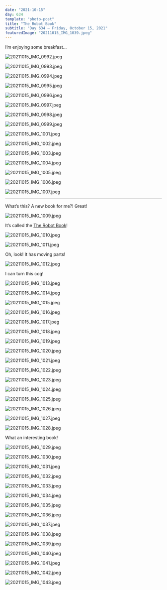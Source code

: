 ```yaml
---
date: "2021-10-15"
day: 634
template: "photo-post"
title: "The Robot Book"
subtitle: "Day 634 – Friday, October 15, 2021"
featuredImage: "20211015_IMG_1039.jpeg"
---
```


I’m enjoying some breakfast…

![20211015_IMG_0992.jpeg](20211015_IMG_0992.jpeg)

![20211015_IMG_0993.jpeg](20211015_IMG_0993.jpeg)

![20211015_IMG_0994.jpeg](20211015_IMG_0994.jpeg)

![20211015_IMG_0995.jpeg](20211015_IMG_0995.jpeg)

![20211015_IMG_0996.jpeg](20211015_IMG_0996.jpeg)

![20211015_IMG_0997.jpeg](20211015_IMG_0997.jpeg)

![20211015_IMG_0998.jpeg](20211015_IMG_0998.jpeg)

![20211015_IMG_0999.jpeg](20211015_IMG_0999.jpeg)

![20211015_IMG_1001.jpeg](20211015_IMG_1001.jpeg)

![20211015_IMG_1002.jpeg](20211015_IMG_1002.jpeg)

![20211015_IMG_1003.jpeg](20211015_IMG_1003.jpeg)

![20211015_IMG_1004.jpeg](20211015_IMG_1004.jpeg)

![20211015_IMG_1005.jpeg](20211015_IMG_1005.jpeg)

![20211015_IMG_1006.jpeg](20211015_IMG_1006.jpeg)

![20211015_IMG_1007.jpeg](20211015_IMG_1007.jpeg)

<hr />

What’s this? A new book for me?! Great!

![20211015_IMG_1009.jpeg](20211015_IMG_1009.jpeg)

It’s called the <a href="https://www.goodreads.com/book/show/8667420-the-robot-book">The Robot Book</a>!

![20211015_IMG_1010.jpeg](20211015_IMG_1010.jpeg)

![20211015_IMG_1011.jpeg](20211015_IMG_1011.jpeg)

Oh, look! It has moving parts!

![20211015_IMG_1012.jpeg](20211015_IMG_1012.jpeg)

I can turn this cog!

![20211015_IMG_1013.jpeg](20211015_IMG_1013.jpeg)

![20211015_IMG_1014.jpeg](20211015_IMG_1014.jpeg)

![20211015_IMG_1015.jpeg](20211015_IMG_1015.jpeg)

![20211015_IMG_1016.jpeg](20211015_IMG_1016.jpeg)

![20211015_IMG_1017.jpeg](20211015_IMG_1017.jpeg)

![20211015_IMG_1018.jpeg](20211015_IMG_1018.jpeg)

![20211015_IMG_1019.jpeg](20211015_IMG_1019.jpeg)

![20211015_IMG_1020.jpeg](20211015_IMG_1020.jpeg)

![20211015_IMG_1021.jpeg](20211015_IMG_1021.jpeg)

![20211015_IMG_1022.jpeg](20211015_IMG_1022.jpeg)

![20211015_IMG_1023.jpeg](20211015_IMG_1023.jpeg)

![20211015_IMG_1024.jpeg](20211015_IMG_1024.jpeg)

![20211015_IMG_1025.jpeg](20211015_IMG_1025.jpeg)

![20211015_IMG_1026.jpeg](20211015_IMG_1026.jpeg)

![20211015_IMG_1027.jpeg](20211015_IMG_1027.jpeg)

![20211015_IMG_1028.jpeg](20211015_IMG_1028.jpeg)

What an interesting book!

![20211015_IMG_1029.jpeg](20211015_IMG_1029.jpeg)

![20211015_IMG_1030.jpeg](20211015_IMG_1030.jpeg)

![20211015_IMG_1031.jpeg](20211015_IMG_1031.jpeg)

![20211015_IMG_1032.jpeg](20211015_IMG_1032.jpeg)

![20211015_IMG_1033.jpeg](20211015_IMG_1033.jpeg)

![20211015_IMG_1034.jpeg](20211015_IMG_1034.jpeg)

![20211015_IMG_1035.jpeg](20211015_IMG_1035.jpeg)

![20211015_IMG_1036.jpeg](20211015_IMG_1036.jpeg)

![20211015_IMG_1037.jpeg](20211015_IMG_1037.jpeg)

![20211015_IMG_1038.jpeg](20211015_IMG_1038.jpeg)

![20211015_IMG_1039.jpeg](20211015_IMG_1039.jpeg)

![20211015_IMG_1040.jpeg](20211015_IMG_1040.jpeg)

![20211015_IMG_1041.jpeg](20211015_IMG_1041.jpeg)

![20211015_IMG_1042.jpeg](20211015_IMG_1042.jpeg)

![20211015_IMG_1043.jpeg](20211015_IMG_1043.jpeg)
